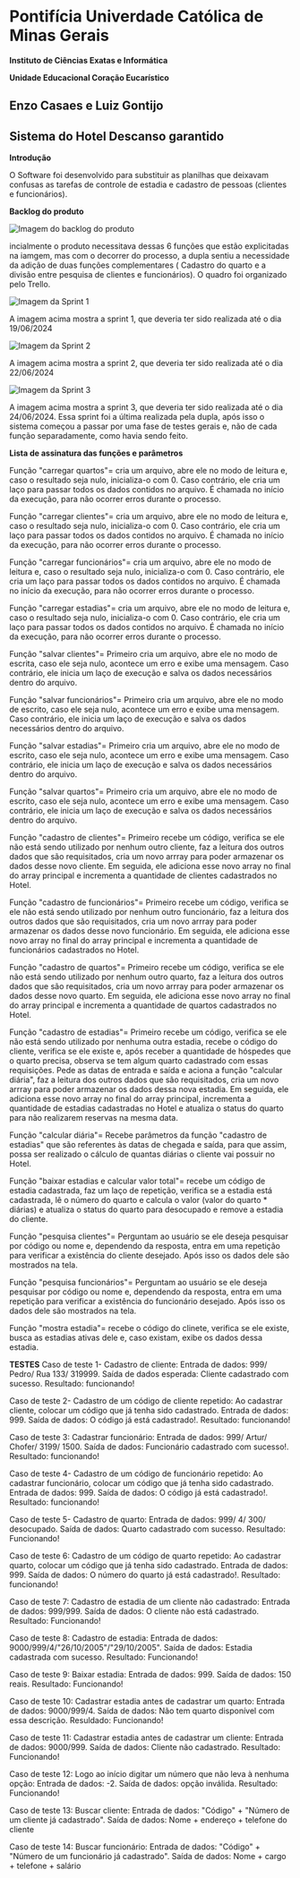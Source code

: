 # **Pontifícia Univerdade Católica de Minas Gerais**

**Instituto de Ciências Exatas e Informática**

**Unidade Educacional Coração Eucarístico**

## Enzo Casaes e Luiz Gontijo 

## Sistema do Hotel Descanso garantido 

**Introdução**

O Software foi desenvolvido para substituir as planilhas que deixavam confusas as tarefas de controle de estadia e cadastro de pessoas (clientes e funcionários). 

**Backlog do produto**

![Imagem do backlog do produto](assets/backlog.TI.png)

incialmente o produto necessitava dessas 6 funções que estão explicitadas na iamgem, mas com o decorrer do processo, a dupla sentiu a necessidade da adição de duas funções complementares ( Cadastro do quarto e a divisão entre pesquisa de clientes e funcionários). O quadro foi organizado pelo Trello. 

![Imagem da Sprint 1](assets/sprint1.TI.png) 

A imagem acima mostra a sprint 1, que deveria ter sido realizada até o dia 19/06/2024

![Imagem da Sprint 2](assets/sprint2.ti.png) 

A imagem acima mostra a sprint 2, que deveria ter sido realizada até o dia 22/06/2024

![Imagem da Sprint 3](assets/sprint3.ti.png)

A imagem acima mostra a sprint 3, que deveria ter sido realizada até o dia 24/06/2024. Essa sprint foi a última realizada pela dupla, após isso o sistema começou a passar por uma fase de testes gerais e, não de cada função separadamente, como havia sendo feito. 

**Lista de assinatura das funções e parâmetros**

Função "carregar quartos"= cria um arquivo, abre ele no modo de leitura e, caso o resultado seja nulo, inicializa-o com 0. Caso contrário, ele cria um laço para passar todos os dados contidos no arquivo. É chamada no início da execução, para não ocorrer erros durante o processo.

Função "carregar clientes"= cria um arquivo, abre ele no modo de leitura e, caso o resultado seja nulo, inicializa-o com 0. Caso contrário, ele cria um laço para passar todos os dados contidos no arquivo. É chamada no início da execução, para não ocorrer erros durante o processo.

Função "carregar funcionários"= cria um arquivo, abre ele no modo de leitura e, caso o resultado seja nulo, inicializa-o com 0. Caso contrário, ele cria um laço para passar todos os dados contidos no arquivo. É chamada no início da execução, para não ocorrer erros durante o processo.

Função "carregar estadias"= cria um arquivo, abre ele no modo de leitura e, caso o resultado seja nulo, inicializa-o com 0. Caso contrário, ele cria um laço para passar todos os dados contidos no arquivo. É chamada no início da execução, para não ocorrer erros durante o processo.

Função "salvar clientes"= Primeiro cria um arquivo, abre ele no modo de escrita, caso ele seja nulo, acontece um erro e exibe uma mensagem. Caso contrário, ele inicia um laço de execução e salva os dados necessários dentro do arquivo. 

Função "salvar funcionários"= Primeiro cria um arquivo, abre ele no modo de escrito, caso ele seja nulo, acontece um erro e exibe uma mensagem. Caso contrário, ele inicia um laço de execução e salva os dados necessários dentro do arquivo.

Função "salvar estadias"= Primeiro cria um arquivo, abre ele no modo de escrito, caso ele seja nulo, acontece um erro e exibe uma mensagem. Caso contrário, ele inicia um laço de execução e salva os dados necessários dentro do arquivo.

Função "salvar quartos"= Primeiro cria um arquivo, abre ele no modo de escrito, caso ele seja nulo, acontece um erro e exibe uma mensagem. Caso contrário, ele inicia um laço de execução e salva os dados necessários dentro do arquivo.

Função "cadastro de clientes"= Primeiro recebe um código, verifica se ele não está sendo utilizado por nenhum outro cliente, faz a leitura dos outros dados que são requisitados, cria um novo arrray para poder armazenar os dados desse novo cliente. Em seguida, ele adiciona esse novo array no final do array principal e incrementa a quantidade de clientes cadastrados no Hotel.

Função "cadastro de funcionários"= Primeiro recebe um código, verifica se ele não está sendo utilizado por nenhum outro funcionário, faz a leitura dos outros dados que são requisitados, cria um novo arrray para poder armazenar os dados desse novo funcionário. Em seguida, ele adiciona esse novo array no final do array principal e incrementa a quantidade de funcionários cadastrados no Hotel.

Função "cadastro de quartos"= Primeiro recebe um código, verifica se ele não está sendo utilizado por nenhum outro quarto, faz a leitura dos outros dados que são requisitados, cria um novo arrray para poder armazenar os dados desse novo quarto. Em seguida, ele adiciona esse novo array no final do array principal e incrementa a quantidade de quartos cadastrados no Hotel.

Função "cadastro de estadias"= Primeiro recebe um código, verifica se ele não está sendo utilizado por nenhuma outra estadia, recebe o código do cliente, verifica se ele existe e, após receber a quantidade de hóspedes que o quarto precisa, observa se tem algum quarto cadastrado com essas requisições. Pede as datas de entrada e saída e aciona a função "calcular diária", faz a leitura dos outros dados que são requisitados, cria um novo arrray para poder armazenar os dados dessa nova estadia. Em seguida, ele adiciona esse novo array no final do array principal, incrementa a quantidade de estadias cadastradas no Hotel e atualiza o status do quarto para não realizarem reservas na mesma data. 

Função "calcular diária"= Recebe parâmetros da função "cadastro de estadias" que são referentes às datas de chegada e saída, para que assim, possa ser realizado o cálculo de quantas diárias o cliente vai possuir no Hotel.

Função "baixar estadias e calcular valor total"= recebe um código de estadia cadastrada, faz um laço de repetição, verifica se a estadia está cadastrada, lê o número do quarto e calcula o valor (valor do quarto * diárias) e atualiza o status do quarto para desocupado e remove a estadia do cliente.

Função "pesquisa clientes"= Perguntam ao usuário se ele deseja pesquisar por código ou nome e, dependendo da resposta, entra em uma repetição para verificar a existência do cliente desejado. Após isso os dados dele são mostrados na tela.

Função "pesquisa funcionários"= Perguntam ao usuário se ele deseja pesquisar por código ou nome e, dependendo da resposta, entra em uma repetição para verificar a existência do funcionário desejado. Após isso os dados dele são mostrados na tela.


Função "mostra estadia"= recebe o código do clinete, verifica se ele existe, busca as estadias ativas dele e, caso existam, exibe os dados dessa estadia.

**TESTES**
Caso de teste 1- Cadastro de cliente: Entrada de dados: 999/ Pedro/ Rua 133/ 319999. Saída de dados esperada: Cliente cadastrado com sucesso. Resultado: funcionando! 

Caso de teste 2- Cadastro de um código de cliente repetido: Ao cadastrar cliente, colocar um código que já tenha sido cadastrado. Entrada de dados: 999. Saída de dados: O código já está cadastrado!. Resultado: funcionando!

Caso de teste 3: Cadastrar funcionário: Entrada de dados: 999/ Artur/ Chofer/ 3199/ 1500. Saída de dados: Funcionário cadastrado com sucesso!. Resultado: funcionando!

Caso de teste 4- Cadastro de um código de funcionário repetido: Ao cadastrar funcionário, colocar um código que já tenha sido cadastrado. Entrada de dados: 999. Saída de dados: O código já está cadastrado!. Resultado: funcionando!

Caso de teste 5- Cadastro de quarto: Entrada de dados: 999/ 4/ 300/ desocupado. Saída de dados: Quarto cadastrado com sucesso. Resultado: Funcionando!

Caso de teste 6: Cadastro de um código de quarto repetido: Ao cadastrar quarto, colocar um código que já tenha sido cadastrado. Entrada de dados: 999. Saída de dados: O número do quarto já está cadastrado!. Resultado: funcionando!

Caso de teste 7: Cadastro de estadia de um cliente não cadastrado: Entrada de dados: 999/999. Saída de dados: O cliente não está cadastrado. Resultado: Funcionando!

Caso de teste 8: Cadastro de estadia: Entrada de dados: 9000/999/4/"26/10/2005"/"29/10/2005". Saída de dados: Estadia cadastrada com sucesso. Resultado: Funcionando!

Caso de teste 9: Baixar estadia: Entrada de dados: 999. Saída de dados: 150 reais. Resultado: Funcionando!

Caso de teste 10: Cadastrar estadia antes de cadastrar um quarto: Entrada de dados: 9000/999/4. Saída de dados: Não tem quarto disponível com essa descrição. Resuldado: Funcionando!

Caso de teste 11: Cadastrar estadia antes de cadastrar um cliente: Entrada de dados: 9000/999. Saída de dados: Cliente não cadastrado. Resultado: Funcionando!

Caso de teste 12: Logo ao início digitar um número que não leva à nenhuma opção: Entrada de dados: -2. Saída de dados: opção inválida. Resultado: Funcionando!

Caso de teste 13: Buscar cliente: Entrada de dados: "Código" + "Número de um cliente já cadastrado". Saída de dados: Nome + endereço + telefone do cliente 

Caso de teste 14: Buscar funcionário: Entrada de dados: "Código" + "Número de um funcionário já cadastrado". Saída de dados: Nome + cargo + telefone + salário



